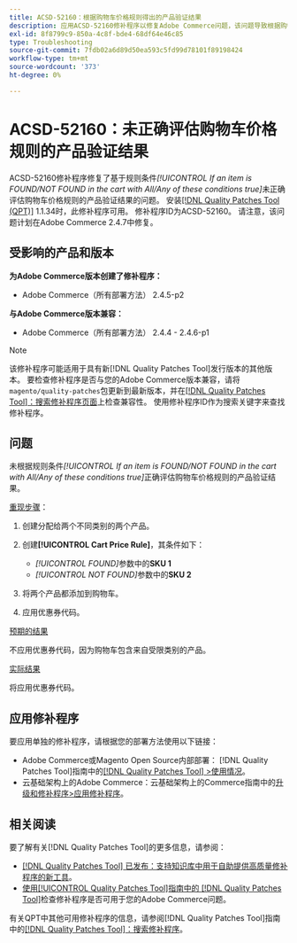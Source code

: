 ```yaml
---
title: ACSD-52160：根据购物车价格规则得出的产品验证结果
description: 应用ACSD-52160修补程序以修复Adobe Commerce问题，该问题导致根据购物车价格规则的产品验证结果未根据规则条件*[!UICONTROL If an item is FOUND/NOT FOUND in the cart with All/Any of these conditions true]*进行正确评估。
exl-id: 8f8799c9-850a-4c8f-bde4-68df64e46c85
type: Troubleshooting
source-git-commit: 7fdb02a6d89d50ea593c5fd99d78101f89198424
workflow-type: tm+mt
source-wordcount: '373'
ht-degree: 0%

---
```


# ACSD-52160：未正确评估购物车价格规则的产品验证结果

ACSD-52160修补程序修复了基于规则条件&#x200B;*[!UICONTROL If an item is FOUND/NOT FOUND in the cart with All/Any of these conditions true]*&#x200B;未正确评估购物车价格规则的产品验证结果的问题。 安装[[!DNL Quality Patches Tool (QPT)]](https://experienceleague.adobe.com/zh-hans/docs/commerce-operations/tools/quality-patches-tool/quality-patches-tool-to-self-serve-quality-patches) 1.1.34时，此修补程序可用。 修补程序ID为ACSD-52160。 请注意，该问题计划在Adobe Commerce 2.4.7中修复。

## 受影响的产品和版本

**为Adobe Commerce版本创建了修补程序：**

* Adobe Commerce（所有部署方法） 2.4.5-p2

**与Adobe Commerce版本兼容：**

* Adobe Commerce（所有部署方法） 2.4.4 - 2.4.6-p1

>[!NOTE]
>
>该修补程序可能适用于具有新[!DNL Quality Patches Tool]发行版本的其他版本。 要检查修补程序是否与您的Adobe Commerce版本兼容，请将`magento/quality-patches`包更新到最新版本，并在[[!DNL Quality Patches Tool]：搜索修补程序页面](https://experienceleague.adobe.com/tools/commerce-quality-patches/index.html?lang=zh-Hans)上检查兼容性。 使用修补程序ID作为搜索关键字来查找修补程序。

## 问题

未根据规则条件&#x200B;*[!UICONTROL If an item is FOUND/NOT FOUND in the cart with All/Any of these conditions true]*&#x200B;正确评估购物车价格规则的产品验证结果。

<u>重现步骤</u>：

1. 创建分配给两个不同类别的两个产品。
1. 创建&#x200B;**[!UICONTROL Cart Price Rule]**，其条件如下：

   * *[!UICONTROL FOUND]*&#x200B;参数中的&#x200B;**SKU 1**
   * *[!UICONTROL NOT FOUND]*&#x200B;参数中的&#x200B;**SKU 2**

1. 将两个产品都添加到购物车。
1. 应用优惠券代码。

<u>预期的结果</u>

不应用优惠券代码，因为购物车包含来自受限类别的产品。

<u>实际结果</u>

将应用优惠券代码。

## 应用修补程序

要应用单独的修补程序，请根据您的部署方法使用以下链接：

* Adobe Commerce或Magento Open Source内部部署： [!DNL Quality Patches Tool]指南中的[[!DNL Quality Patches Tool] >使用情况](/help/tools/quality-patches-tool/usage.md)。
* 云基础架构上的Adobe Commerce：云基础架构上的Commerce指南中的[升级和修补程序>应用修补程序](https://experienceleague.adobe.com/docs/commerce-cloud-service/user-guide/develop/upgrade/apply-patches.html?lang=zh-Hans)。

## 相关阅读

要了解有关[!DNL Quality Patches Tool]的更多信息，请参阅：

* [[!DNL Quality Patches Tool] 已发布：支持知识库中用于自助提供高质量修补程序的新工具](https://experienceleague.adobe.com/zh-hans/docs/commerce-operations/tools/quality-patches-tool/quality-patches-tool-to-self-serve-quality-patches)。
* [使用[!UICONTROL Quality Patches Tool]指南中的 [!DNL Quality Patches Tool]](/help/tools/quality-patches-tool/patches-available-in-qpt/check-patch-for-magento-issue-with-magento-quality-patches.md)检查修补程序是否可用于您的Adobe Commerce问题。


有关QPT中其他可用修补程序的信息，请参阅[!DNL Quality Patches Tool]指南中的[[!DNL Quality Patches Tool]：搜索修补程序](<https://experienceleague.adobe.com/tools/commerce-quality-patches/index.html?lang=zh-Hans>)。
